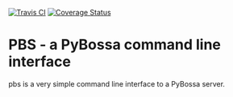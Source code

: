 [![Travis CI](https://travis-ci.org/PyBossa/pbs.png?branch=master)](https://travis-ci.org/#!/PyBossa/pbs)  [![Coverage Status](https://coveralls.io/repos/PyBossa/pbs/badge.png)](https://coveralls.io/r/PyBossa/pbs?branch=master)


PBS - a PyBossa command line interface
======================================

pbs is a very simple command line interface to a PyBossa server.
